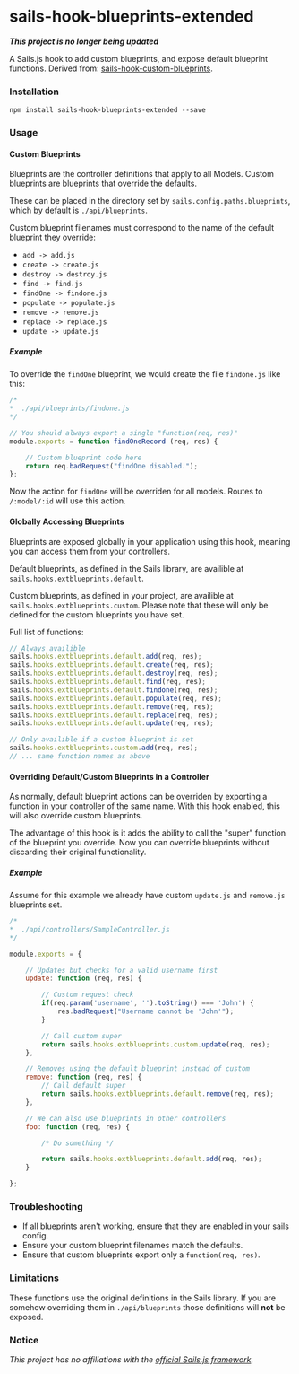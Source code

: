 # sails-hook-blueprints-extended

***This project is no longer being updated***

A Sails.js hook to add custom blueprints, and expose default blueprint functions. Derived from: [sails-hook-custom-blueprints](https://github.com/sgress454/sails-hook-custom-blueprints).

### Installation

`npm install sails-hook-blueprints-extended --save`

### Usage

#### Custom Blueprints

Blueprints are the controller definitions that apply to all Models. Custom blueprints are blueprints that override the defaults.

These can be placed in the directory set by `sails.config.paths.blueprints`, which by default is `./api/blueprints`.

Custom blueprint filenames must correspond to the name of the default blueprint they override:


* `add -> add.js`
* `create -> create.js`
* `destroy -> destroy.js`
* `find -> find.js`
* `findOne -> findone.js`
* `populate -> populate.js`
* `remove -> remove.js`
* `replace -> replace.js`
* `update -> update.js`

##### Example

To override the `findOne` blueprint, we would create the file `findone.js` like this:

```javascript
/*
*  ./api/blueprints/findone.js
*/

// You should always export a single "function(req, res)"
module.exports = function findOneRecord (req, res) {

    // Custom blueprint code here
    return req.badRequest("findOne disabled.");
};

```

Now the action for `findOne` will be overriden for all models. Routes to `/:model/:id` will use this action.

#### Globally Accessing Blueprints

Blueprints are exposed globally in your application using this hook, meaning you can access them from your controllers.

Default blueprints, as defined in the Sails library, are availible at `sails.hooks.extblueprints.default`.

Custom blueprints, as defined in your project, are availible at `sails.hooks.extblueprints.custom`.
Please note that these will only be defined for the custom blueprints you have set.

Full list of functions:

```javascript
// Always availible
sails.hooks.extblueprints.default.add(req, res);
sails.hooks.extblueprints.default.create(req, res);
sails.hooks.extblueprints.default.destroy(req, res);
sails.hooks.extblueprints.default.find(req, res);
sails.hooks.extblueprints.default.findone(req, res);
sails.hooks.extblueprints.default.populate(req, res);
sails.hooks.extblueprints.default.remove(req, res);
sails.hooks.extblueprints.default.replace(req, res);
sails.hooks.extblueprints.default.update(req, res);

// Only availible if a custom blueprint is set
sails.hooks.extblueprints.custom.add(req, res);
// ... same function names as above
```

#### Overriding Default/Custom Blueprints in a Controller

As normally, default blueprint actions can be overriden by exporting a function in your controller of the same name. With this hook enabled, this will also override custom blueprints.

The advantage of this hook is it adds the ability to call the "super" function of the blueprint you override. Now you can override blueprints without discarding their original functionality.

##### Example

Assume for this example we already have custom `update.js` and `remove.js` blueprints set.

```javascript
/*
*  ./api/controllers/SampleController.js
*/

module.exports = {

    // Updates but checks for a valid username first
    update: function (req, res) {

        // Custom request check
        if(req.param('username', '').toString() === 'John') {
            res.badRequest("Username cannot be 'John'");
        }

        // Call custom super
        return sails.hooks.extblueprints.custom.update(req, res);
    },

    // Removes using the default blueprint instead of custom
    remove: function (req, res) {
        // Call default super
        return sails.hooks.extblueprints.default.remove(req, res);
    },

    // We can also use blueprints in other controllers
    foo: function (req, res) {

        /* Do something */

        return sails.hooks.extblueprints.default.add(req, res);
    }

};


```


### Troubleshooting

* If all blueprints aren't working, ensure that they are enabled in your sails config.
* Ensure your custom blueprint filenames match the defaults.
* Ensure that custom blueprints export only a `function(req, res)`.

### Limitations

These functions use the original definitions in the Sails library. If you are somehow overriding them in `./api/blueprints` those definitions will **not** be exposed.


### Notice

*This project has no affiliations with the [ official Sails.js framework](https://sailsjs.com/).*
